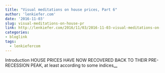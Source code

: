 ```yaml
---
title: "Visual meditations on house prices, Part 6"
author: 'lenkiefer.com'
date: '2016-11-03'
slug: visual-meditations-on-house-pr
link: http://lenkiefer.com/2016/11/03/2016-11-03-visual-meditations-on-house-prices-part6/
categories:
- bloglink
tags:
  - lenkiefercom
---
```


Introduction HOUSE PRICES HAVE NOW RECOVERED BACK TO THEIR PRE-RECESSION PEAK, at least according to some indices[... <i class="fas fa-external-link-alt"></i>](http://lenkiefer.com/2016/11/03/2016-11-03-visual-meditations-on-house-prices-part6/)

